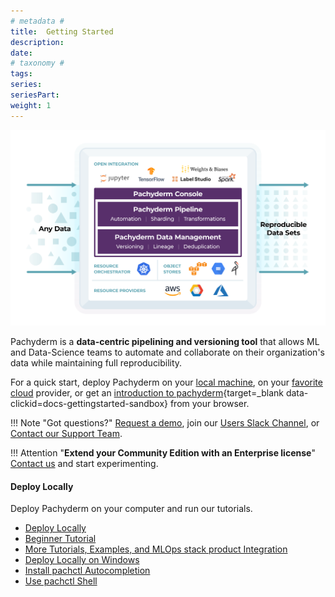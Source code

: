 ```yaml
---
# metadata # 
title:  Getting Started
description: 
date: 
# taxonomy #
tags: 
series:
seriesPart:
weight: 1
---
```


![what-is-pachyderm](./images/what-is-pachyderm.svg)

Pachyderm is a **data-centric pipelining and versioning tool** that allows ML and Data-Science teams to automate and collaborate on their organization's data while maintaining full reproducibility.

For a quick start, deploy Pachyderm on your [local machine](./local-installation/), on your [favorite cloud](../deploy-manage/deploy/quickstart/) provider, or get an [introduction to pachyderm](https://public-sandbox.workspace.pachyderm.com/){target=_blank data-clickid=docs-gettingstarted-sandbox} from your browser.

!!! Note "Got questions?"
     [Request a demo](https://www.pachyderm.com/request-a-demo/), join our [Users Slack Channel](https://www.pachyderm.com/slack/), or [Contact our Support Team](mailto:support@pachyderm.io).

!!! Attention "**Extend your Community Edition with an Enterprise license**"
    [Contact us](mailto:sales@pachyderm.com) and start experimenting.


<div class="row">
  <div class="column-1">
    <div class="card-square mdl-card mdl-shadow--2dp">
      <div class="mdl-card__title mdl-card--expand">
        <h4 class="mdl-card__title-text">Deploy Locally &nbsp;&nbsp;&nbsp;<i class="fa fa-laptop"></i></h4>
      </div>
      <div class="mdl-card__supporting-text">
        Deploy Pachyderm on your computer and run our tutorials.
      </div>
      <div class="mdl-card__actions mdl-card--border">
        <ul>
          <li><a href="local-installation/" class="md-typeset md-link">
          Deploy Locally
          </a>
          </li>
          <li><a href="beginner-tutorial/" class="md-typeset md-link">
          Beginner Tutorial
          </a>
          </li>
          <li><a href="../examples/examples" class="md-typeset md-link">
          More Tutorials, Examples, and MLOps stack product Integration
          </a>
          </li>
          <li><a href="wsl-deploy/" class="md-typeset md-link">
          Deploy Locally on Windows
          </a>
          </li>
          <li><a href="install-pachctl-completion/" class="md-typeset md-link">
          Install pachctl Autocompletion
          </a>
          </li>
          <li><a href="../deploy-manage/manage/pachctl-shell/" class="md-typeset md-link">
          Use pachctl Shell
          </a>
          </li>
        </ul>
       </div>
     </div>
  </div>
</div>

